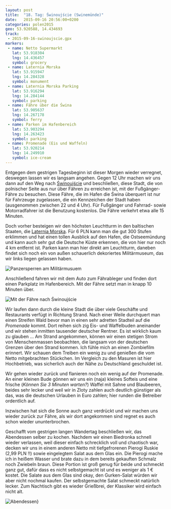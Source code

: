 ```yaml
---
layout: post
title:  "18. Tag: Świnoujście (Swinemünde)"
date:   2015-09-16 20:56:00+0200
categories: polen2015
geo: 53.920588, 14.434693
track: 
 - 2015-09-16-swinoujscie.gpx
markers:
 - name: Netto Supermarkt
   lat: 53.918304
   lng: 14.436457
   symbol: grocery
 - name: Laternia Morska
   lat: 53.915947
   lng: 14.284328
   symbol: monument
 - name: Laternia Morska Parking
   lat: 53.916294
   lng: 14.284144
   symbol: parking
 - name: Fähre über die Świna
   lat: 53.905637
   lng: 14.267178
   symbol: ferry
 - name: Parken im Hafenbereich
   lat: 53.903294
   lng: 14.263423
   symbol: parking
 - name: Promenade (Eis und Waffeln)
   lat: 53.920214
   lng: 14.249910
   symbol: ice-cream
---
```


Entgegen dem gestrigen Tagesbeginn ist dieser Morgen wieder verregnet, deswegen lassen wir es langsam angehen. Gegen
12 Uhr machen wir uns dann auf den Weg nach [Świnoujście](https://de.wikipedia.org/wiki/%C5%9Awinouj%C5%9Bcie) und 
beschließen, diese Stadt, die von polnischer Seite aus nur über Fähren zu erreichen ist, mit der Fußgänger-Fähre zu
besuchen. Diese Fähre, die im Hafen die Świna überquert ist nur für Fahrzeuge zugelassen, die ein Kennzeichen der Stadt
haben (ausgenommen zwischen 22 und 4 Uhr). Für Fußgänger und Fahrrad- sowie Motorradfahrer ist die Benutzung kostenlos.
Die Fähre verkehrt etwa alle 15 Minuten.

Doch vorher besteigen wir den höchsten Leuchtturm in den baltischen Staaten, die [Laternia Morska](http://www.latarnia-morska.org/).
Für 6 PLN kann man die gut 300 Stufen erklimmen und hat einen tollen Ausblick auf den Hafen, die Ostseemündung und kann
auch sehr gut die Deutsche Küste erkennen, die von hier nur noch 4 km entfernt ist. Parken kann man hier direkt am 
Leuchtturm, daneben findet sich noch ein von außen schauerlich dekoriertes Militärmuseum, das wir links liegen gelassen
haben.

![Panzersperren am Militärmusuem](https://pbs.twimg.com/media/CPBV_HGXAAAhEfc.jpg:orig)

Anschließend fahren wir mit dem Auto zum Fährableger und finden dort einen Parkplatz im Hafenbereich. Mit der Fähre 
setzt man in knapp 10 Minuten über. 

![Mit der Fähre nach Świnoujście](https://pbs.twimg.com/media/CPBkRpoWcAE0de-.jpg:orig) 

Wir laufen dann durch die kleine Stadt die über viele Geschäfte und Restaurants
verfügt in Richtung Strand. Nach einer Weile durchquert man einen Streifen Wald bevor man in einen sehr adretten 
Stadteil auf die *Promenade* kommt. Dort reihen sich zig Eis- und Waffelbuden aneinander und wir stehen inmitten
tausender deutscher Rentner. Es ist wirklich kaum zu glauben … Am Strand angekommen, können wir einen stetigen Strom
von Menschenmassen beobachten, die langsam von der deutschen Grenzen über den Strand kommen. Ich fühle mich an einen
Zombiefilm erinnert. Wir schauen dem Treiben ein wenig zu und genießen die vom Netto mitgebrachten Stückchen. Im
Vergleich zu den Masuren ist hier Hochbetrieb, was sicherlich auch der Nähe zu Deutschland geschuldet ist. 

Wir gehen wieder zurück und flanieren noch ein wenig auf der Promenade. An einer kleinen Bude gönnen wir uns ein
(naja) kleines Softeis und eine frische (*Können Sie 3 Minuten warten?*) Waffel mit Sahne und Blaubeeren, beides sehr
lecker und weil wir in Zloty zahlen auch deutlich günstiger als das, was die deutschen Urlauben in Euro zahlen; hier
runden die Betreiber ordentlich auf.

Inzwischen hat sich die Sonne auch ganz verdrückt und wir machen uns wieder zurück zur Fähre, als wir dort angekommen
sind regnet es auch schon wieder ununterbrochen.

Geschafft vom gestrigen langen Wandertag beschließen wir, das Abendessen selber zu kochen. Nachdem wir einen Biedronka
schnell wieder verlassen, weil dieser einfach schrecklich voll und chaotisch war, decken wir uns in einem anderen Netto
mit tiefgefrorenen Pierogi Ruskie (2,99 PLN !!) sowie eingelegtem Salat aus dem Glas ein. Die Pierogi mache ich in
heißem Wasser und brate dazu in dem bereits gekauften Schmalz noch Zwiebeln braun. Diese Portion ist groß genug
für beide und schmeckt ganz gut, dafür dass es nicht selbstgemacht ist und es weniger als 1 € kostet. Die Salate
aus dem Glas sind okay, den Gurken-Salat würden wir aber nicht nochmal kaufen. Der selbstgemachte Salat schmeckt 
natürlich lecker. Zum Nachtisch gibt es wieder Grießbrei, der Klassiker wird einfach nicht alt.

![Abendessen}](https://pbs.twimg.com/media/CPCmfFLWEAEdA8Z.jpg)
